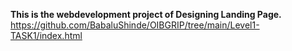 <b>This is the webdevelopment project of Designing Landing Page.</b>
<br>https://github.com/BabaluShinde/OIBGRIP/tree/main/Level1-TASK1/index.html </br>
